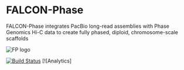 # FALCON-Phase
FALCON-Phase integrates PacBio long-read assemblies with Phase Genomics Hi-C data to create fully phased, diploid, chromosome-scale scaffolds

![FP logo](https://github.com/phasegenomics/FALCON-Phase/blob/master/logo/FP.png)

 [![Build Status](https://travis-ci.org/phasegenomics/FALCON-Phase.svg?branch=master)](https://travis-ci.org/phasegenomics/FALCON-Phase)  [![Analytics]
